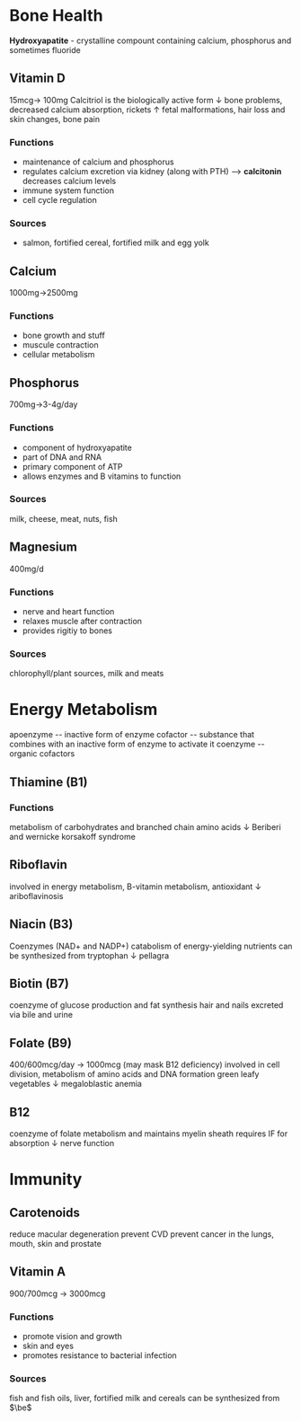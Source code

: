 # Bone Health
**Hydroxyapatite** - crystalline compount containing calcium, phosphorus and sometimes fluoride
## Vitamin D 
15mcg-> 100mg 
Calcitriol is the biologically active form
$\downarrow$ bone problems, decreased calcium absorption, rickets
$\uparrow$ fetal malformations, hair loss and skin changes, bone pain 
### Functions 
- maintenance of calcium and phosphorus
- regulates calcium excretion via kidney (along with PTH) --> **calcitonin** decreases calcium levels
- immune system function
- cell cycle regulation
### Sources
- salmon, fortified cereal, fortified milk and egg yolk
## Calcium
1000mg->2500mg
### Functions
- bone growth and stuff
- muscule contraction
- cellular metabolism
## Phosphorus
700mg->3-4g/day
### Functions
- component of hydroxyapatite 
- part of DNA and RNA 
- primary component of ATP
- allows enzymes and B vitamins to function 
### Sources
milk, cheese, meat, nuts, fish
## Magnesium
400mg/d
### Functions
- nerve and heart function
- relaxes muscle after contraction
- provides rigitiy to bones
### Sources
chlorophyll/plant sources, milk and meats
# Energy Metabolism
apoenzyme -- inactive form of enzyme
cofactor -- substance that combines with an inactive form of enzyme to activate it
coenzyme -- organic cofactors
## Thiamine (B1)
### Functions
metabolism of carbohydrates and branched chain amino acids
$\downarrow$ Beriberi and wernicke korsakoff syndrome
## Riboflavin
involved in energy metabolism, B-vitamin metabolism, antioxidant
$\downarrow$ ariboflavinosis
## Niacin (B3)
Coenzymes (NAD+ and NADP+)
catabolism of energy-yielding nutrients
can be synthesized from tryptophan
$\downarrow$ pellagra 
## Biotin (B7)
coenzyme of glucose production and fat synthesis
hair and nails
excreted via bile and urine
## Folate (B9)
400/600mcg/day -> 1000mcg (may mask B12 deficiency)
involved in cell division, metabolism of amino acids and DNA formation
green leafy vegetables
$\downarrow$ megaloblastic anemia 
## B12
coenzyme of folate metabolism and maintains myelin sheath
requires IF for absorption
$\downarrow$ nerve function 
# Immunity
## Carotenoids 
reduce macular degeneration
prevent CVD
prevent cancer in the lungs, mouth, skin and prostate 
## Vitamin A
900/700mcg -> 3000mcg
### Functions
- promote vision and growth
- skin and eyes
- promotes resistance to bacterial infection
### Sources
fish and fish oils, liver, fortified milk and cereals
can be synthesized from $\be$